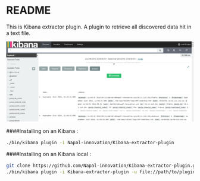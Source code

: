 # README #

This is Kibana extractor plugin. A plugin to retrieve all discovered data hit in a text file.




![Capture.PNG](https://raw.githubusercontent.com/Napal-innovation/Kibana-extractor-plugin/master/Capture.PNG)

####Installing on an Kibana :

```bash
./bin/kibana plugin -i Napal-innovation/Kibana-extractor-plugin
```

####Installing on an Kibana local :

```bash
git clone https://github.com/Napal-innovation/Kibana-extractor-plugin.git
./bin/kibana plugin -i Kibana-extractor-plugin -u file://path/to/plugin
```
